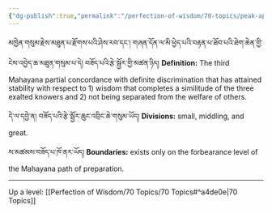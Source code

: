 ```yaml
---
{"dg-publish":true,"permalink":"/perfection-of-wisdom/70-topics/peak-application-of-forbearance/"}
---
```


མཁྱེན་གསུམ་རྗེས་མཐུན་པ་རྫོགས་པའི་ཤེས་རབ་དང་། གཞན་དོན་ལ་མི་ཕྱེད་པའི་བརྟན་པ་ཐོབ་པའི་ཐེག་ཆེན་གྱི་ངེས་འབྱེད་ཆ་མཐུན་གསུམ་པ་དེ།
བཟོད་པའི་རྩེ་སྦྱོར་གྱི་མཚན་ཉིད།
**Definition:** The third Mahayana partial concordance with definite discrimination that has attained stability with respect to 1) wisdom that completes a similitude of the three exalted knowers and 2) not being separated from the welfare of others.

དེ་ལ་དབྱེ་ན། བཟོད་པའི་རྩེ་སྦྱོར་ཆུང་འབྲིང་ཆེ་གསུམ་ཡོད།
**Divisions:** small, middling, and great.

ས་མཚམས་བཟོད་པ་ཁོ་ནར་ཡོད།
**Boundaries:** exists only on the forbearance level of the Mahayana path of preparation.

---
Up a level: [[Perfection of Wisdom/70 Topics/70 Topics#^a4de0e\|70 Topics]]